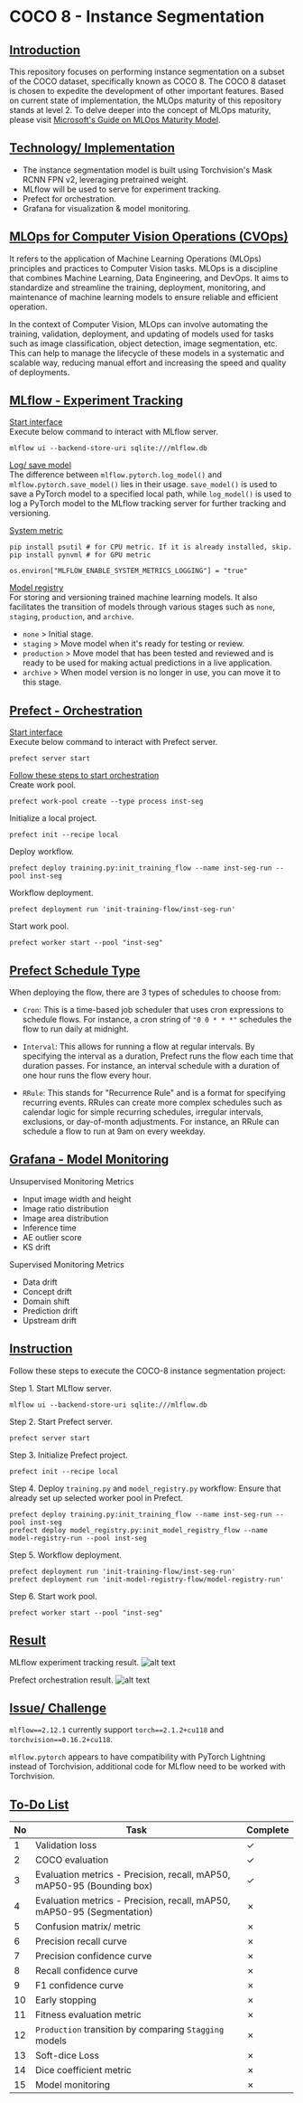 # COCO 8 - Instance Segmentation

## <ins>Introduction</ins>
This repository focuses on performing instance segmentation on a subset of the COCO dataset, specifically known as COCO 8. The COCO 8 dataset is chosen to expedite the development of other important features. Based on current state of implementation, the MLOps maturity of this repository stands at level 2. To delve deeper into the concept of MLOps maturity, please visit [Microsoft's Guide on MLOps Maturity Model](https://learn.microsoft.com/en-us/azure/architecture/ai-ml/guide/mlops-maturity-model).

## <ins>Technology/ Implementation</ins>
- The instance segmentation model is built using Torchvision's Mask RCNN FPN v2, leveraging pretrained weight.
- MLflow will be used to serve for experiment tracking.
- Prefect for orchestration.
- Grafana for visualization & model monitoring.

## <ins>MLOps for Computer Vision Operations (CVOps)</ins>
It refers to the application of Machine Learning Operations (MLOps) principles and practices to Computer Vision tasks. MLOps is a discipline that combines Machine Learning, Data Engineering, and DevOps. It aims to standardize and streamline the training, deployment, monitoring, and maintenance of machine learning models to ensure reliable and efficient operation.

In the context of Computer Vision, MLOps can involve automating the training, validation, deployment, and updating of models used for tasks such as image classification, object detection, image segmentation, etc. This can help to manage the lifecycle of these models in a systematic and scalable way, reducing manual effort and increasing the speed and quality of deployments.

## <ins>MLflow - Experiment Tracking</ins>
<ins>Start interface</ins>
<br>
Execute below command to interact with MLflow server.
<br>
```
mlflow ui --backend-store-uri sqlite:///mlflow.db
```

<ins>Log/ save model</ins>
<br>
The difference between `mlflow.pytorch.log_model()` and `mlflow.pytorch.save_model()` lies in their usage. `save_model()` is used to save a PyTorch model to a specified local path, while `log_model()` is used to log a PyTorch model to the MLflow tracking server for further tracking and versioning.

<ins>System metric</ins>
<br>
```
pip install psutil # for CPU metric. If it is already installed, skip.
pip install pynvml # for GPU metric
```
```
os.environ["MLFLOW_ENABLE_SYSTEM_METRICS_LOGGING"] = "true"
```

<ins>Model registry</ins>
<br>
For storing and versioning trained machine learning models. It also facilitates the transition of models through various stages such as `none`, `staging`, `production`, and `archive`.

- `none` > Initial stage.
- `staging` > Move model when it's ready for testing or review.
- `production` > Move model that has been tested and reviewed and is ready to be used for making actual predictions in a live application.
- `archive` > When model version is no longer in use, you can move it to this stage.

## <ins>Prefect - Orchestration</ins>
<ins>Start interface</ins>
<br>
Execute below command to interact with Prefect server.
<br>
```
prefect server start
```

<ins>Follow these steps to start orchestration</ins>
<br>
Create work pool.
<br>
```
prefect work-pool create --type process inst-seg
```

Initialize a local project.
<br>
```
prefect init --recipe local
```

Deploy workflow.
<br>
```
prefect deploy training.py:init_training_flow --name inst-seg-run --pool inst-seg
```

Workflow deployment.
<br>
```
prefect deployment run 'init-training-flow/inst-seg-run'
```

Start work pool.
<br>
```
prefect worker start --pool "inst-seg"
```

## <ins>Prefect Schedule Type</ins>
When deploying the flow, there are 3 types of schedules to choose from:

- `Cron`: This is a time-based job scheduler that uses cron expressions to schedule flows. For instance, a cron string of `"0 0 * * *"` schedules the flow to run daily at midnight.

- `Interval`: This allows for running a flow at regular intervals. By specifying the interval as a duration, Prefect runs the flow each time that duration passes. For instance, an interval schedule with a duration of one hour runs the flow every hour.

- `RRule`: This stands for "Recurrence Rule" and is a format for specifying recurring events. RRules can create more complex schedules such as calendar logic for simple recurring schedules, irregular intervals, exclusions, or day-of-month adjustments. For instance, an RRule can schedule a flow to run at 9am on every weekday.

## <ins>Grafana - Model Monitoring</ins>
Unsupervised Monitoring Metrics
- Input image width and height
- Image ratio distribution
- Image area distribution
- Inference time
- AE outlier score
- KS drift

Supervised Monitoring Metrics
- Data drift
- Concept drift
- Domain shift
- Prediction drift
- Upstream drift

## <ins>Instruction</ins>
Follow these steps to execute the COCO-8 instance segmentation project:

Step 1. Start MLflow server.
<br>
```
mlflow ui --backend-store-uri sqlite:///mlflow.db
```
Step 2. Start Prefect server.
<br>
```
prefect server start
```
Step 3. Initialize Prefect project.
<br>
```
prefect init --recipe local
```
Step 4. Deploy `training.py` and `model_registry.py` workflow: Ensure that already set up selected worker pool in Prefect.
<br>
```
prefect deploy training.py:init_training_flow --name inst-seg-run --pool inst-seg
prefect deploy model_registry.py:init_model_registry_flow --name model-registry-run --pool inst-seg
```
Step 5. Workflow deployment.
<br>
```
prefect deployment run 'init-training-flow/inst-seg-run'
prefect deployment run 'init-model-registry-flow/model-registry-run'
```
Step 6. Start work pool.
<br>
```
prefect worker start --pool "inst-seg"
```
## <ins>Result</ins>

MLflow experiment tracking result.
![alt text](image/mlflow.png)

Prefect orchestration result.
![alt text](image/prefect.png)

## <ins>Issue/ Challenge</ins>
`mlflow==2.12.1` currently support `torch==2.1.2+cu118` and `torchvision==0.16.2+cu118`.

`mlflow.pytorch` appears to have compatibility with PyTorch Lightning instead of Torchvision, additional code for MLflow need to be worked with Torchvision.

## <ins>To-Do List</ins>
| No | Task                                              | Complete |
| --- | ------------------------------------------------- | ---- |
| 1 | Validation loss | &check; |
| 2 | COCO evaluation | &check; |
| 3 | Evaluation metrics - Precision, recall, mAP50, mAP50-95 (Bounding box) | &check; |
| 4 | Evaluation metrics - Precision, recall, mAP50, mAP50-95 (Segmentation) | &cross; |
| 5 | Confusion matrix/ metric | &cross; |
| 6 | Precision recall curve | &cross; |
| 7 | Precision confidence curve | &cross; |
| 8 | Recall confidence curve | &cross; |
| 9 | F1 confidence curve | &cross; |
| 10 | Early stopping | &cross; |
| 11 | Fitness evaluation metric | &cross; |
| 12 | `Production` transition by comparing `Stagging` models | &cross; |
| 13 | Soft-dice Loss | &cross; |
| 14 | Dice coefficient metric | &cross; |
| 15 | Model monitoring | &cross; |